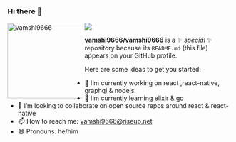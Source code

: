 ### Hi there 👋


<div>
<img height="170" align="left" src="https://github-readme-stats.vercel.app/api?username=vamshi9666&count_private=true&include_all_commits=true&theme=onedark" alt="vamshi9666" />
<img src="https://github-readme-stats.vercel.app/api/top-langs/?username=vamshi9666&theme=onedark&langs_count=15" />
</div>

**vamshi9666/vamshi9666** is a ✨ _special_ ✨ repository because its `README.md` (this file) appears on your GitHub profile.

Here are some ideas to get you started:

- 🔭 I’m currently working on react ,react-native, graphql & nodejs. 
- 🌱 I’m currently learning elixir & go
- 👯 I’m looking to collaborate on open source repos around react & react-native
- 📫 How to reach me: vamshi9666@riseup.net
- 😄 Pronouns: he/him

